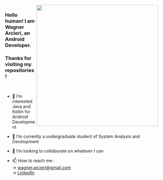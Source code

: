 <img src="https://github.com/wagarcdev/wagarcdev/blob/main/blob/androiddevelopment.png?raw=true" min-width="400px" max-width="400px" width="400px" align="right" onclick="return false">

### Hello human! I am Wagner Arcieri, an Android Developer. 
### Thanks for visiting my repositories !</br>

&nbsp;


- 👀 I’m interested Java and Kotlin for Android Development
- 🌱 I’m currently a undergraduate student of System Analysis and Development
- 💞️ I’m looking to collaborate on whatever I can</br>

- 📫 How to reach me : \
 -> [wagner.arcieri@gmail.com](mailto:wagner.arcieri@gmail.com)\
 -> [LinkedIn](https://www.linkedin.com/in/wagner-arcieri/)</br>


<!---
WagnerArcieri/WagnerArcieri is a ✨ special ✨ repository because its `README.md` (this file) appears on your GitHub profile.
You can click the Preview link to take a look at your changes.
--->
